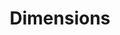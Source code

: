 ---
layout: default
bigquery: https://console.cloud.google.com/bigquery?p=covid-19-dimensions-ai&page=table&d=data&t=publications
contributors: Digital Science, https://www.digital-science.com/
cost: Free for personal, non-commercial use.
description: Dimensions contains more than 100 million publications, ranging from
  articles published in scholarly journals, books and book chapters, to preprints
  and conference proceedings. All publications are contextualized with linked data
  sets, funding, publications, patents, clinical trials, and policy documents. You
  can also view associated categories, funders, institutions, and researcher profiles.
documentation: https://docs.dimensions.ai/bigquery/index.html
last_edit: 04/12/2022, 15:49:30
location: https://www.dimensions.ai/products/free/
maintained_by: Digital Science, https://www.digital-science.com/
schema_fields:
- arxiv_id
- funding_cny
- citations
- category_hrcs_hc
- pages
- assignee_orgs
- parent_id
- journal
- pmid
- funder_org_state_codes
- research_org_state_codes
- research_org_countries
- filing_status
- resulting_publication_ids
- publisher
- date
- embargo_date
- date_online
- established
- aliases
- brief_title
- filing_date
- created_date
- cited_by_ids
- publication_ids
- family_members_ids
- family_count
- open_access_categories
- name
- associated_publication_pmid
- citations_count
- original_assignee_countries
- date_imported_gbq
- conference
- publication_date
- phase
- repository_url
- priority_date
- original_abstract
- labels
- assignee_countries
- editors
- cpc
- associated_publication_arxiv_id
- research_orgs
- ipcr
- category_hrcs_rac
- filing_year
- issue
- address
- application_number
- organisation_details
- gender
- conditions
- journal_lists
- types
- language
- date_print
- isbn
- metrics
- reference_ids
- funding_currency
- funder_countries
- links
- concepts
- granted_date
- funder_orgs
- status
- funding_chf
- id
- funding_aud
- doi
- open_access_categories_v2
- license
- original_assignee_orgs
- active_years
- current_assignee
- start_date
- associated_grant_ids
- date_modified
- category_icrp_cso
- funding_details
- external_ids
- clinical_trial_ids
- research_org_country_names
- patent_ids
- granted_year
- mesh_headings
- book_title
- acronyms
- funder_org_countries
- repository_id
- legal_status
- end_date
- funding_usd
- date_inserted
- interventions
- current_assignee_orgs
- type
- funding_jpy
- researcher_ids
- wikipedia_url
- funding_nzd
- funder_org
- relationships
- current_assignee_countries
- source_id
- priority_year
- category_hra
- category_sdg
- family_id
- description
- eisbn
- title
- repository_name
- start_year
- funder_org_cities
- mesh_terms
- subtitles
- supporting_grant_ids
- linkout
- grant_number
- funder_org_acronyms
- resulting_publication_doi
- volume
- abstract
- email_address
- publication_year
- end_year
- kind
- original_title
- funding_amount
- associated_publication_id
- research_org_cities
- research_org_state_names
- category_icrp_ct
- category_uoa
- associated_publication_doi
- registry
- date_normal
- legal_events
- authors
- research_org_city_names
- funding_gbp
- acknowledgements
- investigators
- category_for
- inventor_names
- altmetrics
- category_bra
- book_series_title
- category_rcdc
- funding_cad
- expiration_year
- expiration_date
- year
- pmcid
- jurisdiction
- proceedings_title
- funding_eur
- acronym
- foa_number
- citation_string
- original_assignee
- categories
shortname: dimensions
tags:
- scholarly literature
- patents
- funding
- clinical trials
- academic profiles
terms_of_use: 'Use of both the Dimensions COVID-19 dataset and full Dimensions dataset
  are subject to the Dimensions Terms of use: https://www.dimensions.ai/policies-terms-legal '
title: Dimensions
uuid: dcff88bd-fe6b-4fdb-8159-809bf9d7bc1c
---